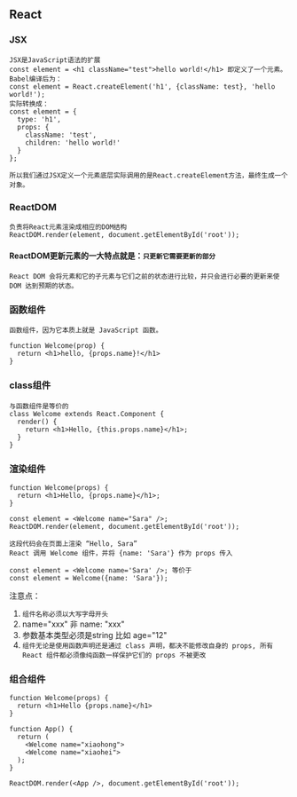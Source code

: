 ## React
### JSX  
```
JSX是JavaScript语法的扩展
const element = <h1 className="test">hello world!</h1> 即定义了一个元素。
Babel编译后为：
const element = React.createElement('h1', {className: test}, 'hello world!');
实际转换成：
const element = {
  type: 'h1',
  props: {
    className: 'test',
    children: 'hello world!'
  }
};

所以我们通过JSX定义一个元素底层实际调用的是React.createElement方法，最终生成一个对象。
```
### ReactDOM
```
负责将React元素渲染成相应的DOM结构
ReactDOM.render(element, document.getElementById('root'));
```
#### ReactDOM更新元素的一大特点就是：`只更新它需要更新的部分`
```
React DOM 会将元素和它的子元素与它们之前的状态进行比较，并只会进行必要的更新来使 DOM 达到预期的状态。
```
### 函数组件
```
函数组件，因为它本质上就是 JavaScript 函数。

function Welcome(prop) {
  return <h1>hello, {props.name}!</h1>
}
```
### class组件
```
与函数组件是等价的
class Welcome extends React.Component {
  render() {
    return <h1>Hello, {this.props.name}</h1>;
  }
}
```
### 渲染组件
```
function Welcome(props) {
  return <h1>Hello, {props.name}</h1>;
}

const element = <Welcome name="Sara" />;
ReactDOM.render(element, document.getElementById('root'));

这段代码会在页面上渲染 “Hello, Sara”
React 调用 Welcome 组件，并将 {name: 'Sara'} 作为 props 传入

const element = <Welcome name='Sara' />; 等价于
const element = Welcome({name: 'Sara'});
```
注意点：
1.  `组件名称必须以大写字母开头`
2.  name="xxx" 非 name: "xxx"
3.  参数基本类型必须是string 比如 age="12"
4.  `组件无论是使用函数声明还是通过 class 声明，都决不能修改自身的 props, 所有 React 组件都必须像纯函数一样保护它们的 props 不被更改`

### 组合组件
```
function Welcome(props) {
  return <h1>Hello {props.name}</h1>
}

function App() {
  return (
    <Welcome name="xiaohong">
    <Welcome name="xiaohei">
  );
}

ReactDOM.render(<App />, document.getElementById('root'));
```




